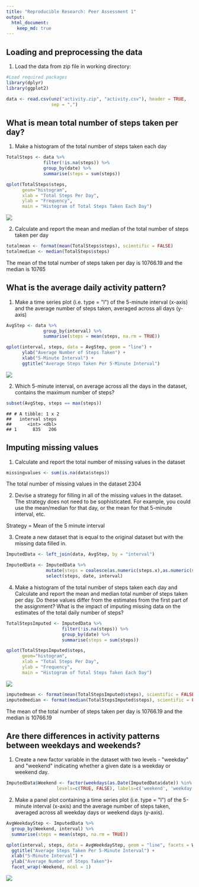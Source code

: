 ```yaml
---
title: "Reproducible Research: Peer Assessment 1"
output: 
  html_document:
    keep_md: true
---
```




## Loading and preprocessing the data

1. Load the data from zip file in working directory:


```r
#Load required packages
library(dplyr)
library(ggplot2)
```



```r
data <- read.csv(unz("activity.zip", "activity.csv"), header = TRUE,
                 sep = ",")
```

## What is mean total number of steps taken per day?

1. Make a histogram of the total number of steps taken each day


```r
TotalSteps <- data %>%
              filter(!is.na(steps)) %>%
              group_by(date) %>%
              summarise(steps = sum(steps))

qplot(TotalSteps$steps, 
      geom="histogram", 
      xlab = "Total Steps Per Day", 
      ylab = "Frequency", 
      main = "Histogram of Total Steps Taken Each Day")
```

![](Figs/Total_Histogram-1.png)<!-- -->

2. Calculate and report the mean and median of the total number of steps taken per day


```r
totalmean <- format(mean(TotalSteps$steps), scientific = FALSE)
totalmedian <- median(TotalSteps$steps)
```

The mean of the total number of steps taken per day is 10766.19 and the median is 10765

## What is the average daily activity pattern?
1. Make a time series plot (i.e. type = "l") of the 5-minute interval (x-axis) and the average number of steps taken, averaged across all days (y-axis)


```r
AvgStep <- data %>%
              group_by(interval) %>%
              summarise(steps = mean(steps, na.rm = TRUE))

qplot(interval, steps, data = AvgStep, geom = "line") + 
      ylab("Average Number of Steps Taken") +
      xlab("5-Minute Interval") +
      ggtitle("Average Steps Taken Per 5-Minute Interval")
```

![](Figs/Total_Time_Series_Plot-1.png)<!-- -->

2. Which 5-minute interval, on average across all the days in the dataset, contains the maximum number of steps?


```r
subset(AvgStep, steps == max(steps))
```

```
## # A tibble: 1 x 2
##   interval steps
##      <int> <dbl>
## 1      835   206
```

## Imputing missing values

1. Calculate and report the total number of missing values in the dataset 


```r
missingvalues <- sum(is.na(data$steps))
```

The total number of missing values in the dataset 2304

2. Devise a strategy for filling in all of the missing values in the dataset. The strategy does not need to be sophisticated. For example, you could use the mean/median for that day, or the mean for that 5-minute interval, etc.

Strategy = Mean of the 5 minute interval

3. Create a new dataset that is equal to the original dataset but with the missing data filled in.


```r
ImputedData <- left_join(data, AvgStep, by = "interval")

ImputedData <- ImputedData %>% 
               mutate(steps = coalesce(as.numeric(steps.x),as.numeric(steps.y))) %>%
               select(steps, date, interval)
```

4. Make a histogram of the total number of steps taken each day and Calculate and report the mean and median total number of steps taken per day. Do these values differ from the estimates from the first part of the assignment? What is the impact of imputing missing data on the estimates of the total daily number of steps?


```r
TotalStepsImputed <- ImputedData %>%
                     filter(!is.na(steps)) %>%
                     group_by(date) %>%
                     summarise(steps = sum(steps))

qplot(TotalStepsImputed$steps, 
      geom="histogram", 
      xlab = "Total Steps Per Day", 
      ylab = "Frequency", 
      main = "Histogram of Total Steps Taken Each Day")
```

![](Figs/Imputed_Data_Histogram-1.png)<!-- -->



```r
imputedmean <- format(mean(TotalStepsImputed$steps), scientific = FALSE)
imputedmedian <- format(median(TotalStepsImputed$steps), scientific = FALSE)
```

The mean of the total number of steps taken per day is 10766.19 and the median is 10766.19

## Are there differences in activity patterns between weekdays and weekends?

1. Create a new factor variable in the dataset with two levels - "weekday" and "weekend" indicating whether a given date is a weekday or weekend day.


```r
ImputedData$Weekend <- factor(weekdays(as.Date(ImputedData$date)) %in% c("Saturday", "Sunday"), 
                   levels=c(TRUE, FALSE), labels=c('weekend', 'weekday'))
```

2. Make a panel plot containing a time series plot (i.e. type = "l") of the 5-minute interval (x-axis) and the average number of steps taken, averaged across all weekday days or weekend days (y-axis).


```r
AvgWeekdayStep <- ImputedData %>%
  group_by(Weekend, interval) %>%
  summarise(steps = mean(steps, na.rm = TRUE))

qplot(interval, steps, data = AvgWeekdayStep, geom = "line", facets = Weekend ~.) +
  ggtitle("Average Steps Taken Per 5-Minute Interval") +
  xlab("5-Minute Interval") +
  ylab("Average Number of Steps Taken")+
  facet_wrap(~Weekend, ncol = 1)
```

![](Figs/Imputed_Data_Time_Series_Plot-1.png)<!-- -->


